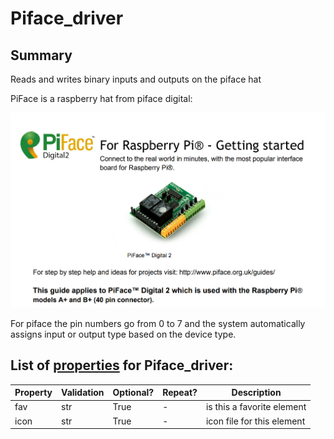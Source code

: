 <!--s_name-->
# Piface_driver

<!--e_name-->

## Summary

<!--s_role-->
<!--e_role-->

<!--s_descr-->
Reads and writes binary inputs and outputs on the piface hat

<!--e_descr-->

PiFace is a raspberry hat from piface digital:

![piface](piface.jpg)

For piface the pin numbers go from 0 to 7 and the system automatically assigns input or output type based on the device type.

<!--s_tbl-->
## List of [properties](Properties.md) for __Piface_driver__:

  | Property | Validation | Optional? | Repeat? | Description |
  | --- | --- | --- | --- | --- |
  | fav | str | True | - | is this a favorite element | 
  | icon | str | True | - | icon file for this element | 
<!--e_tbl-->

